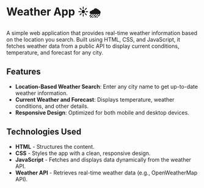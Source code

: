 # Weather App ☀️🌧️

A simple web application that provides real-time weather information based on the location you search. Built using HTML, CSS, and JavaScript, it fetches weather data from a public API to display current conditions, temperature, and forecast for any city.

## Features

- **Location-Based Weather Search**: Enter any city name to get up-to-date weather information.
- **Current Weather and Forecast**: Displays temperature, weather conditions, and other details.
- **Responsive Design**: Optimized for both mobile and desktop devices.

## Technologies Used

- **HTML** - Structures the content.
- **CSS** - Styles the app with a clean, responsive design.
- **JavaScript** - Fetches and displays data dynamically from the weather API.
- **Weather API** - Retrieves real-time weather data (e.g., OpenWeatherMap API).

